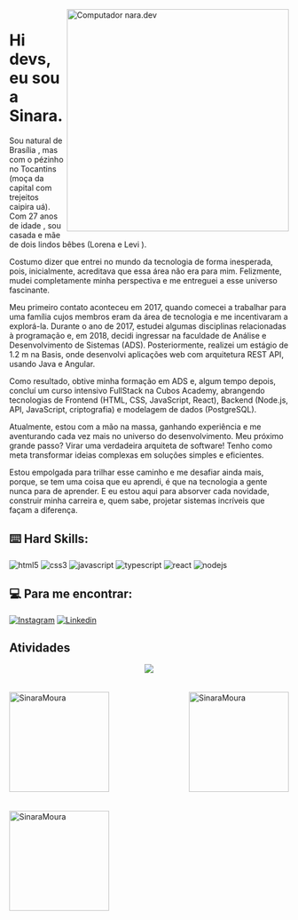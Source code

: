 <img src="https://raw.githubusercontent.com/MicaelliMedeiros/micaellimedeiros/master/image/computer-illustration.png" min-width="400px" max-width="400px" width="400px" align="right" alt="Computador nara.dev">
<h1>Hi devs, eu sou a Sinara.</h1>

<p align="left"> 
Sou natural de Brasília , mas com o pézinho no Tocantins (moça da capital com trejeitos caipira uá). Com 27 anos de idade , sou casada e mãe de dois lindos bêbes (Lorena e Levi ).
  
Costumo dizer que entrei no mundo da tecnologia de forma inesperada, pois, inicialmente, acreditava que essa área não era para mim. Felizmente, mudei completamente minha perspectiva e me entreguei a esse universo fascinante.

Meu primeiro contato aconteceu em 2017, quando comecei a trabalhar para uma família cujos membros eram da área de tecnologia e me incentivaram a explorá-la. Durante o ano de 2017, estudei algumas disciplinas relacionadas à programação e, em 2018, decidi ingressar na faculdade de Análise e Desenvolvimento de Sistemas (ADS). Posteriormente, realizei um estágio de 1.2 m na Basis, onde desenvolvi aplicações web com arquitetura REST API, usando Java e Angular.

Como resultado, obtive minha formação em ADS e, algum tempo depois, concluí um curso intensivo FullStack na Cubos Academy, abrangendo tecnologias de Frontend (HTML, CSS, JavaScript, React), Backend (Node.js, API, JavaScript, criptografia) e modelagem de dados (PostgreSQL).

Atualmente, estou com a mão na massa, ganhando experiência e me aventurando cada vez mais no universo do desenvolvimento. Meu próximo grande passo? Virar uma verdadeira arquiteta de software! Tenho como meta transformar ideias complexas em soluções simples e eficientes.

Estou empolgada para trilhar esse caminho e me desafiar ainda mais, porque, se tem uma coisa que eu aprendi, é que na tecnologia a gente nunca para de aprender. E eu estou aqui para absorver cada novidade, construir minha carreira e, quem sabe, projetar sistemas incríveis que façam a diferença.

## :keyboard: Hard Skills:
![html5](https://img.shields.io/badge/HTML5-E34F26?style=for-the-badge&logo=html5&logoColor=white)
![css3](https://img.shields.io/badge/CSS3-1572B6?style=for-the-badge&logo=css3&logoColor=white)
![javascript](https://img.shields.io/badge/JavaScript-323330?style=for-the-badge&logo=javascript&logoColor=F7DF1E)
![typescript](https://img.shields.io/badge/TypeScript-007ACC?style=for-the-badge&logo=typescript&logoColor=white)
![react](https://img.shields.io/badge/React-20232A?style=for-the-badge&logo=react&logoColor=61DAFB)
![nodejs](https://img.shields.io/badge/Node%20js-339933?style=for-the-badge&logo=nodedotjs&logoColor=white)

## :computer: Para me encontrar:

[![Instagram](https://img.shields.io/badge/Instagram-E4405F?style=for-the-badge&logo=instagram&logoColor=white)](https://www.instagram.com/tibelbsih_/)
[![Linkedin](https://img.shields.io/badge/LinkedIn-0077B5?style=for-the-badge&logo=linkedin&logoColor=white)](https://www.linkedin.com/in/sinaratibel/)

## Atividades
<div align="center">
  <img align="center" src="https://github-readme-activity-graph.vercel.app/graph?username=SinaraMoura&bg_color=0d1117&color=2e26fc&line=ed0a52&point=ed0a52&area=true&hide_border=true" />
</div>
<br/><br/>
<div>
  <img align="center" height="180em" src="https://github-readme-streak-stats.herokuapp.com?user=SinaraMoura&theme=ambient-gradient&hide_border=true&border_radius=5.2&locale=pt_BR&background=45%2CFC0B6E%2C3126FC" alt="SinaraMoura" />

  <img align="right" height="180em" src="https://github-readme-stats.vercel.app/api/top-langs?username=SinaraMoura&show_icons=true&theme=dracula&bg_color=DEG,FF0A6C,2D27FF&title_color=fafafa&icon_color=fafafa&locale=en&layout=compact&hide_border=true" alt="SinaraMoura" />
</div>
  <br/>
  <br/>
<div align="left">
    <img height="180em" src="https://github-readme-stats.vercel.app/api?username=SinaraMoura&show_icons=true&theme=dracula&bg_color=DEG,FF0A6C,2D27FF&title_color=fafafa&icon_color=fafafa" alt="SinaraMoura" />
</div>
</br>
<!--
**SinaraMoura/sinaraMoura** is a ✨ _special_ ✨ repository because its `README.md` (this file) appears on your GitHub profile.

Here are some ideas to get you started:

- 🔭 I’m currently working on ...
- 🌱 I’m currently learning ...
- 👯 I’m looking to collaborate on ...
- 🤔 I’m looking for help with ...
- 💬 Ask me about ...
- 📫 How to reach me: ...
- 😄 Pronouns: ...
- ⚡ Fun fact: ...
-->
